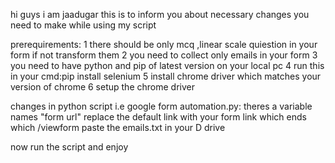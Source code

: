 hi guys i am jaadugar this is to inform you about necessary changes you need to make while using my script 



prerequirements:
1 there should be only mcq ,linear scale quiestion in your form if not transform them 
2 you need to collect only emails in your form
3 you need to have python and pip of latest version on your local pc
4 run this in your cmd:pip install selenium 
5 install chrome driver which matches your version of chrome
6 setup the chrome driver 


changes in python script i.e google form automation.py:
theres a variable names "form url" replace the default link with your form link which ends which /viewform
paste the emails.txt in your D drive 


now run the script and enjoy 
